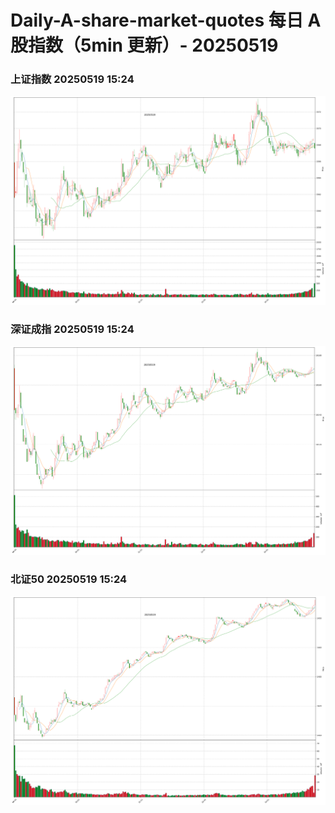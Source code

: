 
# Daily-A-share-market-quotes 每日 A 股指数（5min 更新）- 20250519

### 上证指数 20250519 15:24
![](./fig/2025/5/20250519-sh000001.png)

### 深证成指 20250519 15:24
![](./fig/2025/5/20250519-sz399001.png)

### 北证50 20250519 15:24
![](./fig/2025/5/20250519-bj899050.png)

